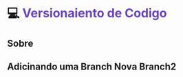# 💻 <span style="color: #6842c2"> Versionaiento de Codigo </span>

## Sobre

## Adicinando uma Branch Nova Branch2
